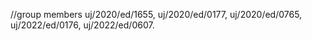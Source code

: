 //group members
uj/2020/ed/1655,
uj/2020/ed/0177,
uj/2020/ed/0765,
uj/2022/ed/0176,
uj/2022/ed/0607.
